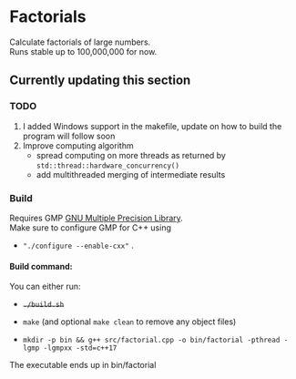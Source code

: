 # Factorials
Calculate factorials of large numbers.  
Runs stable up to 100,000,000 for now.

## Currently updating this section

### TODO
1. I added Windows support in the makefile, update on how to build the program will follow soon
2. Improve computing algorithm
    - spread computing on more threads as returned by ```std::thread::hardware_concurrency()```
    - add multithreaded merging of intermediate results

### Build
Requires GMP [GNU Multiple Precision Library](https://gmplib.org/ "GMP Homepage").  
Make sure to configure GMP for C++ using 
- ```"./configure --enable-cxx"```
.

#### Build command:

You can either run:

- ~~```./build.sh```~~

- ```make``` (and optional ```make clean``` to remove any object files)

- ```mkdir -p bin && g++ src/factorial.cpp -o bin/factorial -pthread -lgmp -lgmpxx -std=c++17```

The executable ends up in bin/factorial
